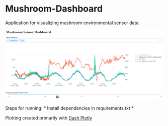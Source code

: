 # Mushroom-Dashboard
Application for visualizing mushroom environmental sensor data.
<kbd>
<p align="center">
  <img src="./images/mushroom_dash.png" alt="Mushroom Dashboard">
</p>
</kbd>
Steps for running:
* Install dependencies in requirements.txt
* 

Plotting created primarily with [Dash Plotly](https://github.com/plotly/dash)
